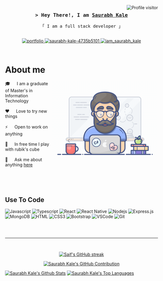 <!-- Intro  -->
<a href="https://komarev.com/ghpvc/?username=saurabh4073">
  <img align="right" src="https://komarev.com/ghpvc/?username=saurabh4073&label=Visitors&color=0e75b6&style=flat" alt="Profile visitor" />
</a>

<h3 align="center">
        <samp>&gt; Hey There!, I am
                <b><a target="_blank" href="https://www.linkedin.com/in/saurabh-kale-4735b5101//">Saurabh Kale</a></b>
        </samp>
</h3>


<p align="center"> 
  <samp>
    「 I am a full stack developer 」
    <br>
    <br>
  </samp>
</p>

<p align="center">
 <a href="https://saurabh4073.github.io/portfolio/" target="blank">
  <img src="https://img.shields.io/badge/Website-DC143C?style=for-the-badge&logo=medium&logoColor=white" alt="portfolio" />
 </a>
 <a href="https://www.linkedin.com/in/saurabh-kale-4735b5101/" target="_blank">
  <img src="https://img.shields.io/badge/LinkedIn-0077B5?style=for-the-badge&logo=linkedin&logoColor=white" alt="saurabh-kale-4735b5101"/>
 </a>
 <a href="https://www.instagram.com/iam_saurabh_kale/" target="_blank">
  <img src="https://img.shields.io/badge/Instagram-fe4164?style=for-the-badge&logo=instagram&logoColor=white" alt="iam_saurabh_kale" />
 </a> 
</p>
<br />

<!-- About Section -->
 # About me
 
<p>
 <img align="right" width="350" src="/assets/programmer.gif" alt="Coding gif" />
  
 🎓 &emsp; I am a graduate of Master's in Information Technology <br/><br/>
 ❤️ &emsp; Love to try new things <br/><br/>
 ⚡ &emsp; Open to work on anything <br/><br/>
 🧩 &emsp; In free time I play with rubik's cube <br/><br/>
 💬 &emsp; Ask me about anything [here](https://github.com/saurabh4073/saurabh4073/issues)
 
</p>

<br/>
<br/>
<br/>

## Use To Code

![Javascript](https://img.shields.io/badge/Javascript-F0DB4F?style=for-the-badge&labelColor=black&logo=javascript&logoColor=F0DB4F)
![Typescript](https://img.shields.io/badge/Typescript-007acc?style=for-the-badge&labelColor=black&logo=typescript&logoColor=007acc)
![React](https://img.shields.io/badge/-React-61DBFB?style=for-the-badge&labelColor=black&logo=react&logoColor=61DBFB)
![React Native](https://img.shields.io/badge/React_Native-20232A?style=for-the-badge&logo=react&logoColor=61DAFB)
![Nodejs](https://img.shields.io/badge/Nodejs-3C873A?style=for-the-badge&labelColor=black&logo=node.js&logoColor=3C873A)
![Express.js](https://img.shields.io/badge/Express.js-000000?style=for-the-badge&logo=express&logoColor=white)
![MongoDB](https://img.shields.io/badge/MongoDB-4EA94B?style=for-the-badge&logo=mongodb&logoColor=white)
![HTML](https://img.shields.io/badge/HTML5-E34F26?style=for-the-badge&logo=html5&logoColor=white)
![CSS3](https://img.shields.io/badge/CSS3-1572B6?style=for-the-badge&logo=css3&logoColor=white)
![Bootstrap](https://img.shields.io/badge/Bootstrap-563D7C?style=for-the-badge&logo=bootstrap&logoColor=white)
![VSCode](https://img.shields.io/badge/Visual_Studio-0078d7?style=for-the-badge&logo=visual%20studio&logoColor=white)
![Git](https://img.shields.io/badge/Git-F05032?style=for-the-badge&logo=git&logoColor=white)

<br/>
<br/>
<hr/>
<br/>

<p align="center">
  <a href="https://github.com/saurabh4073">
    <img src="https://github-readme-streak-stats.herokuapp.com/?user=saurabh4073&theme=radical&border=7F3FBF&background=0D1117" alt="Saif's GitHub streak"/>
  </a>
</p>

<p align="center">
  <a href="https://github.com/saurabh4073">
    <img src="https://github-profile-summary-cards.vercel.app/api/cards/profile-details?username=saurabh4073&theme=radical" alt="Saurabh Kale's GitHub Contribution"/>
  </a>
</p>

<a> 
    <a href="https://github.com/saurabh4073"><img alt="Saurabh Kale's Github Stats" src="https://denvercoder1-github-readme-stats.vercel.app/api?username=saurabh4073&show_icons=true&count_private=true&theme=react&border_color=7F3FBF&bg_color=0D1117&title_color=F85D7F&icon_color=F8D866" height="192px" width="49.5%"/></a>
  <a href="https://github.com/saurabh4073"><img alt="Saurabh Kale's Top Languages" src="https://denvercoder1-github-readme-stats.vercel.app/api/top-langs/?username=saurabh4073&langs_count=8&layout=compact&theme=react&border_color=7F3FBF&bg_color=0D1117&title_color=F85D7F&icon_color=F8D866" height="192px" width="49.5%"/></a>
  <br/>
</a>


<!-- ![Saurabh Kale's Graph](https://github-readme-activity-graph.vercel.app/graph?username=saurabh4073&custom_title=Saurabh%20Kale's%20GitHub%20Activity%20Graph&bg_color=0D1117&color=7F3FBF&line=7F3FBF&point=7F3FBF&area_color=FFFFFF&title_color=FFFFFF&area=true) -->
